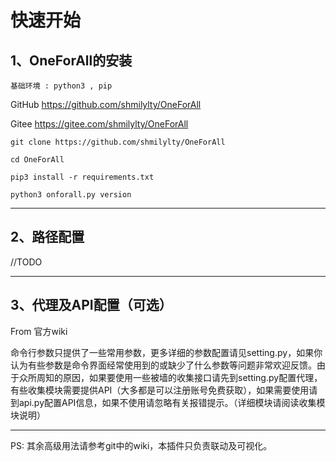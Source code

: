 # 快速开始

## 1、OneForAll的安装

`基础环境 : python3 , pip`

GitHub https://github.com/shmilylty/OneForAll 

Gitee  https://gitee.com/shmilylty/OneForAll

```
git clone https://github.com/shmilylty/OneForAll

cd OneForAll

pip3 install -r requirements.txt

python3 onforall.py version
```
---
## 2、路径配置

//TODO

---
## 3、代理及API配置（可选）
From 官方wiki

命令行参数只提供了一些常用参数，更多详细的参数配置请见setting.py，如果你认为有些参数是命令界面经常使用到的或缺少了什么参数等问题非常欢迎反馈。由于众所周知的原因，如果要使用一些被墙的收集接口请先到setting.py配置代理，有些收集模块需要提供API（大多都是可以注册账号免费获取），如果需要使用请到api.py配置API信息，如果不使用请忽略有关报错提示。（详细模块请阅读收集模块说明）

---
PS: 其余高级用法请参考git中的wiki，本插件只负责联动及可视化。